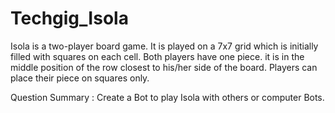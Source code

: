 # Techgig_Isola
Isola is a two-player board game. It is played on a 7x7 grid which is initially filled with squares on each cell. Both players have one piece. it is in the middle position of the row closest to his/her side of the board. Players can place their piece on squares only.

Question Summary : Create a Bot to play Isola with others or computer Bots.
